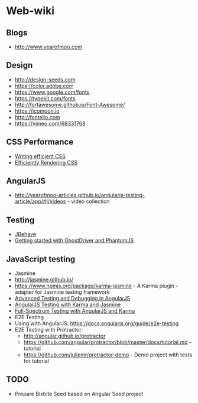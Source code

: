 Web-wiki
=========
Blogs
----
* http://www.yearofmoo.com
 
Design
----
* http://design-seeds.com
* https://color.adobe.com
* https://www.google.com/fonts
* https://typekit.com/fonts
* http://fortawesome.github.io/Font-Awesome/
* https://icomoon.io
* http://fontello.com
* https://vimeo.com/68331768

CSS Performance
----
* [Writing efficient CSS]
* [Efficiently Rendering CSS]

## AngularJS
* http://yearofmoo-articles.github.io/angularjs-testing-article/app/#!/videos - video collection

## Testing ##
* [JBehave]
* [Getting started with GhostDriver and PhantomJS]

JavaScript testing
----
* Jasmine
 * http://jasmine.github.io/ 
 * https://www.npmjs.org/package/karma-jasmine - A Karma plugin - adapter for Jasmine testing framework
 * [Advanced Testing and Debugging in AngularJS]
 * [AngularJS Testing with Karma and Jasmine]
 * [Full-Spectrum Testing with AngularJS and Karma]
* E2E Testing
 * Using with AngularJS: https://docs.angularjs.org/guide/e2e-testing 
 * E2E Testing with Protractor: 
   * http://angular.github.io/protractor
   * https://github.com/angular/protractor/blob/master/docs/tutorial.md - tutorial   
   * https://github.com/juliemr/protractor-demo - Demo project with tests for tutorial
   

TODO
----
* Prepare Bixbite Seed based on Angular Seed project

[Full-Spectrum Testing with AngularJS and Karma]:http://www.yearofmoo.com/2013/01/full-spectrum-testing-with-angularjs-and-karma.html
[Getting started with GhostDriver and PhantomJS]:http://assertselenium.com/2013/03/25/getting-started-with-ghostdriver-phantomjs/
[JBehave]:http://jbehave.org/
[AngularJS Testing with Karma and Jasmine]:http://www.tuesdaydeveloper.com/2013/06/angularjs-testing-with-karma-and-jasmine/
[Advanced Testing and Debugging in AngularJS]:http://www.yearofmoo.com/2013/09/advanced-testing-and-debugging-in-angularjs.html
[Writing efficient CSS]:https://developer.mozilla.org/en-US/docs/Web/Guide/CSS/Writing_efficient_CSS
[Efficiently Rendering CSS]:http://css-tricks.com/efficiently-rendering-css/

